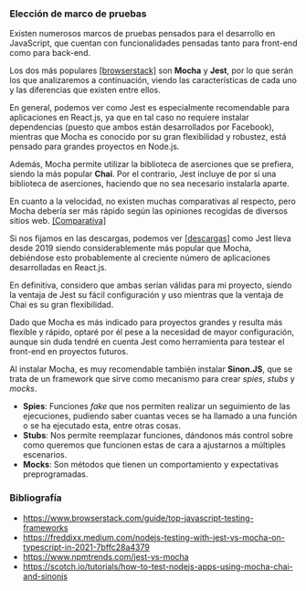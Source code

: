 ### Elección de marco de pruebas

Existen numerosos marcos de pruebas pensados para el desarrollo en JavaScript, que cuentan con funcionalidades pensadas tanto para front-end como para back-end.

Los dos más populares [[browserstack]](https://www.browserstack.com/guide/top-javascript-testing-frameworks) son **Mocha** y **Jest**, por lo que serán los que analizaremos a continuación, viendo las características de cada uno y las diferencias que existen entre ellos.

En general, podemos ver como Jest es especialmente recomendable para aplicaciones en React.js, ya que en tal caso no requiere instalar dependencias (puesto que ambos están desarrollados por Facebook), mientras que Mocha es conocido por su gran flexibilidad y robustez, está pensado para grandes proyectos en Node.js.

Además, Mocha permite utilizar la biblioteca de aserciones que se prefiera, siendo la más popular **Chai**. Por el contrario, Jest incluye de por sí una biblioteca de aserciones, haciendo que no sea necesario instalarla aparte.

En cuanto a la velocidad, no existen muchas comparativas al respecto, pero Mocha debería ser más rápido según las opiniones recogidas de diversos sitios web. [[Comparativa]](https://freddixx.medium.com/nodejs-testing-with-jest-vs-mocha-on-typescript-in-2021-7bffc28a4379)

Si nos fijamos en las descargas, podemos ver [[descargas]](https://www.npmtrends.com/jest-vs-mocha) como Jest lleva desde 2019 siendo considerablemente más popular que Mocha, debiéndose esto probablemente al creciente número de aplicaciones desarrolladas en React.js.

En definitiva, considero que ambas serían válidas para mi proyecto, siendo la ventaja de Jest su fácil configuración y uso mientras que la ventaja de Chai es su gran flexibilidad. 

Dado que Mocha es más indicado para proyectos grandes y resulta más flexible y rápido, optaré por él pese a la necesidad de mayor configuración, aunque sin duda tendré en cuenta Jest como herramienta para testear el front-end en proyectos futuros.

Al instalar Mocha, es muy recomendable también instalar **Sinon.JS**, que se trata de un framework que sirve como mecanismo para crear *spies*, *stubs* y *mocks*. 
- **Spies**: Funciones *fake* que nos permiten realizar un seguimiento de las ejecuciones, pudiendo saber cuantas veces se ha llamado a una función o se ha ejecutado esta, entre otras cosas.
- **Stubs**: Nos permite reemplazar funciones, dándonos más control sobre como queremos que funcionen estas de cara a ajustarnos a múltiples escenarios.
- **Mocks**: Son métodos que tienen un comportamiento y expectativas preprogramadas. 

### Bibliografía

- https://www.browserstack.com/guide/top-javascript-testing-frameworks
- https://freddixx.medium.com/nodejs-testing-with-jest-vs-mocha-on-typescript-in-2021-7bffc28a4379
- https://www.npmtrends.com/jest-vs-mocha
- https://scotch.io/tutorials/how-to-test-nodejs-apps-using-mocha-chai-and-sinonjs